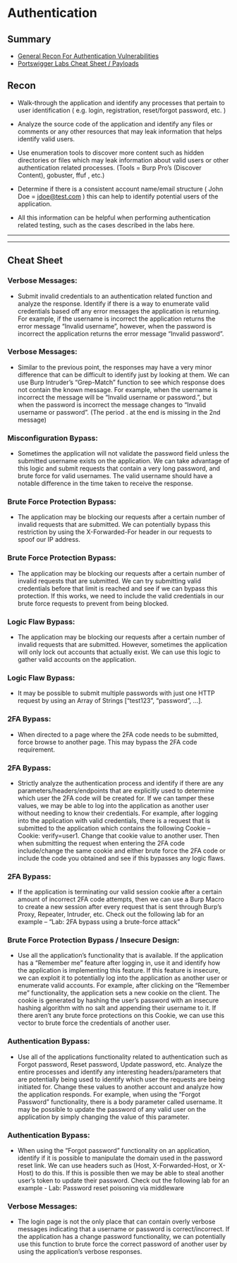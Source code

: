 # Authentication

## Summary

* [General Recon For Authentication Vulnerabilities](#recon)
* [Portswigger Labs Cheat Sheet / Payloads](#cheat-sheet)

## Recon

* Walk-through the application and identify any processes that pertain to user identification ( e.g. login, registration, reset/forgot password, etc. )

* Analyze the source code of the application and identify any files or comments or any other resources that may leak information that helps identify valid users.

* Use enumeration tools to discover more content such as hidden directories or files which may leak information about valid users or other authentication related processes. (Tools = Burp Pro’s (Discover Content), gobuster, ffuf , etc.)

* Determine if there is a consistent account name/email structure ( John Doe = jdoe@test.com ) this can help to identify potential users of the application.

* All this information can be helpful when performing authentication related testing, such as the cases described in the labs here.


---
---

## Cheat Sheet

### Verbose Messages:  
* Submit invalid credentials to an authentication related function and analyze the response.  Identify if there is a way to enumerate valid credentials based off any error messages the application is returning.  For example, if the username is incorrect the application returns the error message “Invalid username”, however, when the password is incorrect the application returns the error message “Invalid password”.


### Verbose Messages:  
* Similar to the previous point, the responses may have a very minor difference that can be difficult to identify just by looking at them.  We can use Burp Intruder’s “Grep-Match” function to see which response does not contain the known message.  For example, when the username is incorrect the message will be “Invalid username or password.”, but when the password is incorrect the message changes to “Invalid username or password”. (The period . at the end is missing in the 2nd message)


### Misconfiguration Bypass:  
* Sometimes the application will not validate the password field unless the submitted username exists on the application.  We can take advantage of this logic and submit requests that contain a very long password, and brute force for valid usernames.  The valid username should have a notable difference in the time taken to receive the response.


### Brute Force Protection Bypass:  
* The application may be blocking our requests after a certain number of invalid requests that are submitted.  We can potentially bypass this restriction by using the X-Forwarded-For header in our requests to spoof our IP address.


### Brute Force Protection Bypass:  
* The application may be blocking our requests after a certain number of invalid requests that are submitted.  We can try submitting valid credentials before that limit is reached and see if we can bypass this protection.  If this works, we need to include the valid credentials in our brute force requests to prevent from being blocked.


### Logic Flaw Bypass:  
* The application may be blocking our requests after a certain number of invalid requests that are submitted.  However, sometimes the application will only lock out accounts that actually exist.  We can use this logic to gather valid accounts on the application.


### Logic Flaw Bypass:  
* It may be possible to submit multiple passwords with just one HTTP request by using an Array of Strings [“test123”, “password”, …].


### 2FA Bypass:  
* When directed to a page where the 2FA code needs to be submitted, force browse to another page.  This may bypass the 2FA code requirement.


### 2FA Bypass:  
* Strictly analyze the authentication process and identify if there are any parameters/headers/endpoints that are explicitly used to determine which user the 2FA code will be created for.  If we can tamper these values, we may be able to log into the application as another user without needing to know their credentials.  For example, after logging into the application with valid credentials, there is a request that is submitted to the application which contains the following Cookie – Cookie: verify=user1.  Change that cookie value to another user.  Then when submitting the request when entering the 2FA code include/change the same cookie and either brute force the 2FA code or include the code you obtained and see if this bypasses any logic flaws.


### 2FA Bypass:  
* If the application is terminating our valid session cookie after a certain amount of incorrect 2FA code attempts, then we can use a Burp Macro to create a new session after every request that is sent through Burp’s Proxy, Repeater, Intruder, etc.  Check out the following lab for an example – “Lab: 2FA bypass using a brute-force attack”


### Brute Force Protection Bypass / Insecure Design:  
* Use all the application’s functionality that is available.  If the application has a “Remember me” feature after logging in, use it and identify how the application is implementing this feature.  If this feature is insecure, we can exploit it to potentially log into the application as another user or enumerate valid accounts.  For example, after clicking on the “Remember me” functionality, the application sets a new cookie on the client.  The cookie is generated by hashing the user’s password with an insecure hashing algorithm with no salt and appending their username to it.  If there aren’t any brute force protections on this Cookie, we can use this vector to brute force the credentials of another user.


### Authentication Bypass:  
* Use all of the applications functionality related to authentication such as Forgot password, Reset password, Update password, etc.  Analyze the entire processes and identify any interesting headers/parameters that are potentially being used to identify which user the requests are being initiated for.  Change these values to another account and analyze how the application responds.  For example, when using the “Forgot Password” functionality, there is a body parameter called username.  It may be possible to update the password of any valid user on the application by simply changing the value of this parameter.


### Authentication Bypass:  
* When using the “Forgot password” functionality on an application, identify if it is possible to manipulate the domain used in the password reset link.  We can use headers such as (Host, X-Forwarded-Host, or X-Host) to do this.  If this is possible then we may be able to steal another user’s token to update their password.  Check out the following lab for an example - Lab: Password reset poisoning via middleware


### Verbose Messages:  
* The login page is not the only place that can contain overly verbose messages indicating that a username or password is correct/incorrect.  If the application has a change password functionality, we can potentially use this function to brute force the correct password of another user by using the application’s verbose responses.
